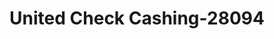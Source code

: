 ---
f_zip-code: 19963
f_state-code: DE
title: United Check Cashing-28094
f_phone: 302-839-0377
f_city-only: Milford
f_address: 662 N Dupont Blvd Milford
f_location-unique-id: '28094'
slug: united-check-cashing-28094
updated-on: '2024-05-30T13:46:58.046Z'
created-on: '2024-05-30T13:36:59.803Z'
published-on: '2024-05-30T13:54:32.469Z'
f_city-state: cms/city/milford-de.md
f_company: cms/company/united-check-cashing.md
f_state: cms/state/delaware.md
layout: '[payday-loan].html'
tags: payday-loan
---